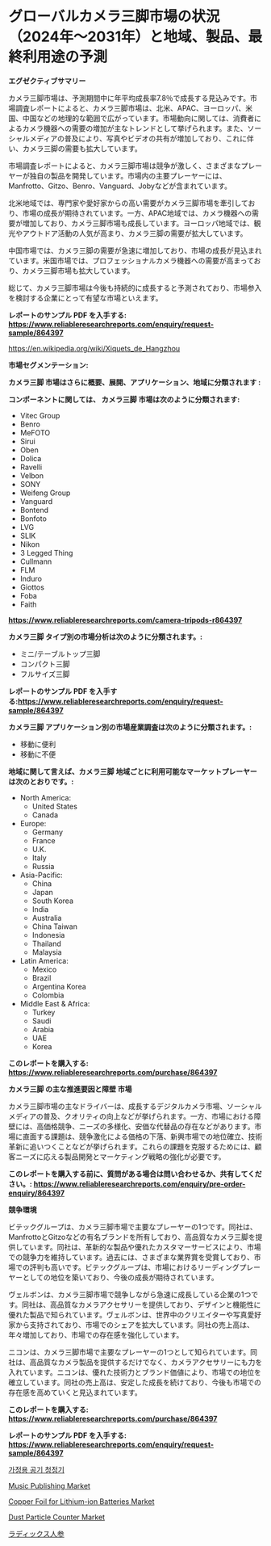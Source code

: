 <p><h1>グローバルカメラ三脚市場の状況（2024年〜2031年）と地域、製品、最終利用途の予測</h1></p><p><strong>エグゼクティブサマリー</strong></p>
<p><p>カメラ三脚市場は、予測期間中に年平均成長率7.8％で成長する見込みです。市場調査レポートによると、カメラ三脚市場は、北米、APAC、ヨーロッパ、米国、中国などの地理的な範囲で広がっています。市場動向に関しては、消費者によるカメラ機器への需要の増加が主なトレンドとして挙げられます。また、ソーシャルメディアの普及により、写真やビデオの共有が増加しており、これに伴い、カメラ三脚の需要も拡大しています。</p><p>市場調査レポートによると、カメラ三脚市場は競争が激しく、さまざまなプレーヤーが独自の製品を開発しています。市場内の主要プレーヤーには、Manfrotto、Gitzo、Benro、Vanguard、Jobyなどが含まれています。</p><p>北米地域では、専門家や愛好家からの高い需要がカメラ三脚市場を牽引しており、市場の成長が期待されています。一方、APAC地域では、カメラ機器への需要が増加しており、カメラ三脚市場も成長しています。ヨーロッパ地域では、観光やアウトドア活動の人気が高まり、カメラ三脚の需要が拡大しています。</p><p>中国市場では、カメラ三脚の需要が急速に増加しており、市場の成長が見込まれています。米国市場では、プロフェッショナルカメラ機器への需要が高まっており、カメラ三脚市場も拡大しています。</p><p>総じて、カメラ三脚市場は今後も持続的に成長すると予測されており、市場参入を検討する企業にとって有望な市場といえます。</p></p>
<p><strong>レポートのサンプル PDF を入手する: <a href="https://www.reliableresearchreports.com/enquiry/request-sample/864397">https://www.reliableresearchreports.com/enquiry/request-sample/864397</a></strong></p>
<p><a href="https://en.wikipedia.org/wiki/Xiquets_de_Hangzhou">https://en.wikipedia.org/wiki/Xiquets_de_Hangzhou</a></p>
<p><strong>市場セグメンテーション:</strong></p>
<p><strong> カメラ三脚 市場はさらに概要、展開、アプリケーション、地域に分類されます :</strong></p>
<p><strong>コンポーネントに関しては、 カメラ三脚 市場は次のように分類されます:</strong></p>
<p><ul><li>Vitec Group</li><li>Benro</li><li>MeFOTO</li><li>Sirui</li><li>Oben</li><li>Dolica</li><li>Ravelli</li><li>Velbon</li><li>SONY</li><li>Weifeng Group</li><li>Vanguard</li><li>Bontend</li><li>Bonfoto</li><li>LVG</li><li>SLIK</li><li>Nikon</li><li>3 Legged Thing</li><li>Cullmann</li><li>FLM</li><li>Induro</li><li>Giottos</li><li>Foba</li><li>Faith</li></ul></p>
<p><strong><a href="https://www.reliableresearchreports.com/camera-tripods-r864397">https://www.reliableresearchreports.com/camera-tripods-r864397</a></strong></p>
<p><strong> カメラ三脚 タイプ別の市場分析は次のように分類されます。:</strong></p>
<p><ul><li>ミニ/テーブルトップ三脚</li><li>コンパクト三脚</li><li>フルサイズ三脚</li></ul></p>
<p><strong>レポートのサンプル PDF を入手する:<a href="https://www.reliableresearchreports.com/enquiry/request-sample/864397">https://www.reliableresearchreports.com/enquiry/request-sample/864397</a></strong></p>
<p><strong> カメラ三脚 アプリケーション別の市場産業調査は次のように分類されます。:</strong></p>
<p><ul><li>移動に便利</li><li>移動に不便</li></ul></p>
<p><strong>地域に関して言えば、カメラ三脚 地域ごとに利用可能なマーケットプレーヤーは次のとおりです。:</strong></p>
<p><ul>
    <li>
        North America:
        <ul>
            <li>United States</li>
            <li>Canada</li>
        </ul>
    </li>
    <li>
        Europe:
        <ul>
            <li>Germany</li>
            <li>France</li>
            <li>U.K.</li>
            <li>Italy</li>
            <li>Russia</li>
        </ul>
    </li>
    <li>
        Asia-Pacific:
        <ul>
            <li>China</li>
            <li>Japan</li>
            <li>South Korea</li>
            <li>India</li>
            <li>Australia</li>
            <li>China Taiwan</li>
            <li>Indonesia</li>
            <li>Thailand</li>
            <li>Malaysia</li>
        </ul>
    </li>
    <li>
        Latin America:
        <ul>
            <li>Mexico</li>
            <li>Brazil</li>
            <li>Argentina Korea</li>
            <li>Colombia</li>
        </ul>
    </li>
    <li>
        Middle East & Africa:
        <ul>
            <li>Turkey</li>
            <li>Saudi</li>
            <li>Arabia</li>
            <li>UAE</li>
            <li>Korea</li>
        </ul>
    </li>
    </ul></p>
<p><strong>このレポートを購入する: <a href="https://www.reliableresearchreports.com/purchase/864397">https://www.reliableresearchreports.com/purchase/864397</a></strong></p>
<p><strong>カメラ三脚 の主な推進要因と障壁 市場</strong></p>
<p><p>カメラ三脚市場の主なドライバーは、成長するデジタルカメラ市場、ソーシャルメディアの普及、クオリティの向上などが挙げられます。一方、市場における障壁には、高価格競争、ニーズの多様化、安価な代替品の存在などがあります。市場に直面する課題は、競争激化による価格の下落、新興市場での地位確立、技術革新に追いつくことなどが挙げられます。これらの課題を克服するためには、顧客ニーズに応える製品開発とマーケティング戦略の強化が必要です。</p></p>
<p><strong>このレポートを購入する前に、質問がある場合は問い合わせるか、共有してください。: <a href="https://www.reliableresearchreports.com/enquiry/pre-order-enquiry/864397">https://www.reliableresearchreports.com/enquiry/pre-order-enquiry/864397</a></strong></p>
<p><strong>競争環境</strong></p>
<p><p>ビテックグループは、カメラ三脚市場で主要なプレーヤーの1つです。同社は、ManfrottoとGitzoなどの有名ブランドを所有しており、高品質なカメラ三脚を提供しています。同社は、革新的な製品や優れたカスタマーサービスにより、市場での競争力を維持しています。過去には、さまざまな業界賞を受賞しており、市場での評判も高いです。ビテックグループは、市場におけるリーディングプレーヤーとしての地位を築いており、今後の成長が期待されています。</p><p>ヴェルボンは、カメラ三脚市場で競争しながら急速に成長している企業の1つです。同社は、高品質なカメラアクセサリーを提供しており、デザインと機能性に優れた製品で知られています。ヴェルボンは、世界中のクリエイターや写真愛好家から支持されており、市場でのシェアを拡大しています。同社の売上高は、年々増加しており、市場での存在感を強化しています。</p><p>ニコンは、カメラ三脚市場で主要なプレーヤーの1つとして知られています。同社は、高品質なカメラ製品を提供するだけでなく、カメラアクセサリーにも力を入れています。ニコンは、優れた技術力とブランド価値により、市場での地位を確立しています。同社の売上高は、安定した成長を続けており、今後も市場での存在感を高めていくと見込まれています。</p></p>
<p><strong>このレポートを購入する: <a href="https://www.reliableresearchreports.com/purchase/864397">https://www.reliableresearchreports.com/purchase/864397</a></strong></p>
<p><strong>レポートのサンプル PDF を入手する: <a href="https://www.reliableresearchreports.com/enquiry/request-sample/864397">https://www.reliableresearchreports.com/enquiry/request-sample/864397</a></strong><strong></strong></p>
<p><p><a href="https://github.com/shampaakter36/Market-Research-Report-List-2/blob/main/626988657878.md">가정용 공기 청정기</a></p><p><a href="https://github.com/ksleyeze/Market-Research-Report-List-1/blob/main/music-publishing-market.md">Music Publishing Market</a></p><p><a href="https://medium.com/@sally.slat78543/global-copper-foil-for-lithium-ion-batteries-market-exploring-market-share-market-trends-and-5393b1bfebd8">Copper Foil for Lithium-ion Batteries Market</a></p><p><a href="https://issuu.com/reportprime-2/docs/dust-particle-counter-market-size-2030.pptx">Dust Particle Counter Market</a></p><p><a href="https://github.com/DanykaKilback/Market-Research-Report-List-2/blob/main/758342845616.md">ラディックス人参</a></p></p>